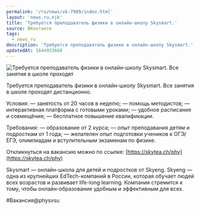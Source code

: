 ```yaml
---
permalink: '/ru/news/vk-7989/index.html'
layout: 'news.ru.njk'
title: 'Требуется преподаватель физики в онлайн-школу Skysmart.'
source: ВКонтакте
tags:
  - news_ru
description: 'Требуется преподаватель физики в онлайн-школу Skysmart.'
updatedAt: 1644933660
---
```

![Требуется преподаватель физики в онлайн-школу Skysmart. Все занятия в школе проходят](https://sun9-41.userapi.com/sun9-48/impg/5f9jCTwfCZraz4GDGPs2gsenrRyNjOlyojVlfw/-L3EQBQbRt0.jpg?size=510x340&quality=95&sign=43453e6f5d7caf8d86dc53503dc141e8&c_uniq_tag=XnqHYYYaVPghh-pbcHqEOKdwG_IeSfoqwJrgcL80qXY&type=album)

Требуется преподаватель физики в онлайн-школу Skysmart. Все занятия в школе проходят дистанционно.

Условия:
— занятость от 20 часов в неделю;
— помощь методистов;
— интерактивная платформа с готовыми уроками;
— удобное расписание и совмещёние;
— бесплатное повышение квалификации.

Требования:
— образование от 2 курса;
— опыт преподавания детям и подросткам от 1 года;
— желателен опыт подготовки учеников к ОГЭ/ЕГЭ, олимпиадам и вступительным экзаменам по физике.

Откликнуться на вакансию можно по ссылке: [https://skytea.ch/phy](https://skytea.ch/phy)

Skysmart — онлайн-школа для детей и подростков от Skyeng. Skyeng — одна из крупнейших EdTech-компаний в России, которая обучает людей всех возрастов и развивает life-long learning. Компания стремится к тому, чтобы онлайн-образование удобным и эффективным для всех.

#Вакансия@physvsu
